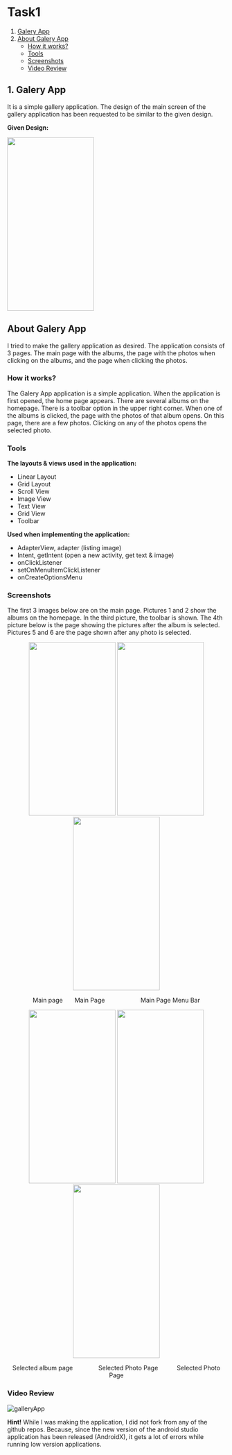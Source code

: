 # Task1

1. [ Galery App ](#Task)
2. [About Galery App](#About) 
   * [How it works?](#How)
   * [Tools](#Tools)
   * [ Screenshots ](#Screenshots)
   * [ Video Review ](#Video) 

<a name="Task"></a>
## 1. Galery App 

It is a simple gallery application. The design of the main screen of the gallery application has been requested to be similar to the given design.

**Given Design:** 

<img src="https://user-images.githubusercontent.com/36292743/90950324-267e4400-e405-11ea-9001-1b386a0a06e9.jpeg" width="200" height="400">

<a name="About"></a>
## About Galery App

I tried to make the gallery application as desired. The application consists of 3 pages. The main page with the albums, the page with the photos when clicking on the albums, and the page when clicking the photos.

<a name="How"></a>
### How it works?
The Galery App application is a simple application. When the application is first opened, the home page appears. There are several albums on the homepage. There is a toolbar option in the upper right corner. When one of the albums is clicked, the page with the photos of that album opens. On this page, there are a few photos. Clicking on any of the photos opens the selected photo.

<a name="Tools"></a>
### Tools
**The layouts & views used in the application:**
* Linear Layout
* Grid Layout
* Scroll View
* Image View
* Text View
* Grid View
* Toolbar

**Used when implementing the application:**
* AdapterView, adapter (listing image)
* Intent, getIntent (open a new activity, get text & image)
* onClickListener
* setOnMenuItemClickListener
* onCreateOptionsMenu

<a name="Screenshots"></a>
### Screenshots

The first 3 images below are on the main page. Pictures 1 and 2 show the albums on the homepage. In the third picture, the toolbar is shown. The 4th picture below is the page showing the pictures after the album is selected. Pictures 5 and 6 are the page shown after any photo is selected.

<p align="center">
  <img src="https://user-images.githubusercontent.com/36292743/90871802-81a22f00-e350-11ea-8f5e-8cd5b0337d1b.jpeg" width="200" height="400">  <img src="https://user-images.githubusercontent.com/36292743/90871783-77803080-e350-11ea-8781-4ee7bcd3b01f.jpeg" width="200" height="400">  <img src="https://user-images.githubusercontent.com/36292743/90871746-67685100-e350-11ea-897a-aea34346cc76.jpeg" width="200" height="400">
</p>
<p align="center">
  Main page &nbsp &nbsp &nbsp Main Page &nbsp &nbsp &nbsp  &nbsp &nbsp &nbsp &nbsp &nbsp  &nbsp &nbsp Main Page Menu Bar
</p>

<p align="center">
<img src="https://user-images.githubusercontent.com/36292743/90871593-2c661d80-e350-11ea-9eb6-02f66981acfe.jpeg" width="200" height="400">  <img src="https://user-images.githubusercontent.com/36292743/90871551-1b1d1100-e350-11ea-8e95-4c36f6d9647f.jpeg" width="200" height="400">  <img src="https://user-images.githubusercontent.com/36292743/90871830-8bc42d80-e350-11ea-8b50-4808b55c5e87.jpeg" width="200" height="400">
</p>
<p align="center">
  Selected album page  &nbsp &nbsp &nbsp &nbsp &nbsp  &nbsp &nbsp Selected Photo Page &nbsp &nbsp &nbsp  &nbsp &nbsp Selected Photo Page
</p>


<a name="Video"></a>
### Video Review


![galleryApp](https://user-images.githubusercontent.com/36292743/90950908-d30ef480-e40a-11ea-916b-ebd30e7b109e.gif)


**Hint!** While I was making the application, I did not fork from any of the github repos. Because, since the new version of the android studio application has been released (AndroidX), it gets a lot of errors while running low version applications.




